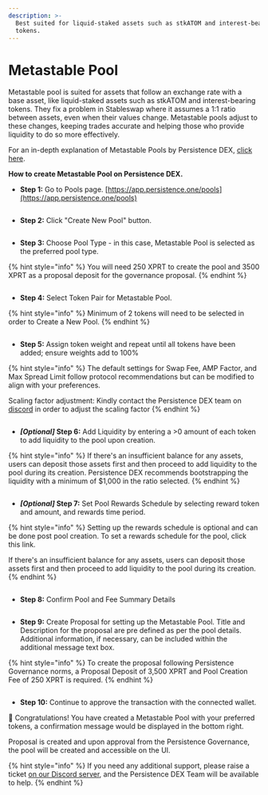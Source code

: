 ```yaml
---
description: >-
  Best suited for liquid-staked assets such as stkATOM and interest-bearing
  tokens.
---
```


# Metastable Pool

Metastable pool is suited for assets that follow an exchange rate with a base asset, like liquid-staked assets such as stkATOM and interest-bearing tokens. They fix a problem in Stableswap where it assumes a 1:1 ratio between assets, even when their values change. Metastable pools adjust to these changes, keeping trades accurate and helping those who provide liquidity to do so more effectively.

For an in-depth explanation of Metastable Pools by Persistence DEX, [click here](https://app.gitbook.com/o/RFufum3BHCKnxiBseM8n/s/9LsBCKFqnrfW4Kl6Y0k0/deep-dive/pools/metastable-pools).

**How to create Metastable Pool on Persistence DEX.**

* **Step 1:** Go to Pools page. [https://app.persistence.one/pools](https://app.persistence.one/pools)

<figure><img src="https://docs.dexter.zone/~gitbook/image?url=https%3A%2F%2F2753824657-files.gitbook.io%2F%7E%2Ffiles%2Fv0%2Fb%2Fgitbook-x-prod.appspot.com%2Fo%2Fspaces%252F9LsBCKFqnrfW4Kl6Y0k0%252Fuploads%252FiGuAS27i3I0DN0jZURCS%252Fimage.png%3Falt%3Dmedia%26token%3D7fde86bc-021a-4f63-95d3-0f54889bed25&#x26;width=768&#x26;dpr=4&#x26;quality=100&#x26;sign=8f2cd3b0b73fd59e7929f21a7b4141b152c756aa68ade4cc482ad8da29cc73fb" alt=""><figcaption></figcaption></figure>

* **Step 2:** Click "Create New Pool" button.

<figure><img src="https://docs.dexter.zone/~gitbook/image?url=https%3A%2F%2F2753824657-files.gitbook.io%2F%7E%2Ffiles%2Fv0%2Fb%2Fgitbook-x-prod.appspot.com%2Fo%2Fspaces%252F9LsBCKFqnrfW4Kl6Y0k0%252Fuploads%252FlpaUhLQLy6WySmiXMuzy%252Fimage.png%3Falt%3Dmedia%26token%3D77413c32-de89-46fd-b58c-b4de3013427d&#x26;width=768&#x26;dpr=4&#x26;quality=100&#x26;sign=49174f8b96d567af60dcbf854c3ac1449704b79fa1ac32974d673b2baeafff36" alt=""><figcaption></figcaption></figure>

* **Step 3:** Choose Pool Type - in this case, Metastable Pool is selected as the preferred pool type.

{% hint style="info" %}
You will need 250 XPRT to create the pool and 3500 XPRT as a proposal deposit for the governance proposal.
{% endhint %}

<figure><img src="https://docs.dexter.zone/~gitbook/image?url=https%3A%2F%2F2753824657-files.gitbook.io%2F%7E%2Ffiles%2Fv0%2Fb%2Fgitbook-x-prod.appspot.com%2Fo%2Fspaces%252F9LsBCKFqnrfW4Kl6Y0k0%252Fuploads%252FjrSJCDlcKIPyHAq0i6cm%252Fimage.png%3Falt%3Dmedia%26token%3D25ad86d5-dddd-4fd5-a3ee-c52c9bcdc6b5&#x26;width=768&#x26;dpr=4&#x26;quality=100&#x26;sign=e04948c1f814bbd5db462de35b58126331c980fbcb601641f2d1eb394b8dc0ae" alt=""><figcaption></figcaption></figure>

* **Step 4:** Select Token Pair for Metastable Pool.

{% hint style="info" %}
Minimum of 2 tokens will need to be selected in order to Create a New Pool.
{% endhint %}

<figure><img src="https://docs.dexter.zone/~gitbook/image?url=https%3A%2F%2F2753824657-files.gitbook.io%2F%7E%2Ffiles%2Fv0%2Fb%2Fgitbook-x-prod.appspot.com%2Fo%2Fspaces%252F9LsBCKFqnrfW4Kl6Y0k0%252Fuploads%252FhPi6jEV1bdk9qpefQgj5%252FScreenshot%25202023-12-20%2520at%252011.47.52%25E2%2580%25AFAM.png%3Falt%3Dmedia%26token%3D19b0d10a-fe11-425b-b128-6feb987bc967&#x26;width=768&#x26;dpr=4&#x26;quality=100&#x26;sign=7c1b922497f6d06f85b84230d4dab0983b24abaab98a4c978122db223e11866a" alt=""><figcaption></figcaption></figure>

* **Step 5:** Assign token weight and repeat until all tokens have been added; ensure weights add to 100%

{% hint style="info" %}
The default settings for Swap Fee, AMP Factor, and Max Spread Limit follow protocol recommendations but can be modified to align with your preferences.

Scaling factor adjustment: Kindly contact the Persistence DEX team on [discord](https://discord.persistence.one) in order to adjust the scaling factor
{% endhint %}

<figure><img src="https://docs.dexter.zone/~gitbook/image?url=https%3A%2F%2F2753824657-files.gitbook.io%2F%7E%2Ffiles%2Fv0%2Fb%2Fgitbook-x-prod.appspot.com%2Fo%2Fspaces%252F9LsBCKFqnrfW4Kl6Y0k0%252Fuploads%252FEx8xYg53ZAXuxqTA5yc1%252FScreenshot%25202023-12-20%2520at%252011.54.35%25E2%2580%25AFAM.png%3Falt%3Dmedia%26token%3Dc920047f-cfb8-4f06-84dd-8e80827c600f&#x26;width=768&#x26;dpr=4&#x26;quality=100&#x26;sign=2a4d5e78f3c9c090c92a98750a3cbdf82af2dbb0fedbf935ea40ebb01c52f12a" alt=""><figcaption></figcaption></figure>

* _**\[Optional]**_**&#x20;Step 6:** Add Liquidity by entering a >0 amount of each token to add liquidity to the pool upon creation.

{% hint style="info" %}
If there's an insufficient balance for any assets, users can deposit those assets first and then proceed to add liquidity to the pool during its creation. Persistence DEX recommends bootstrapping the liquidity with a minimum of $1,000 in the ratio selected.
{% endhint %}

<figure><img src="https://docs.dexter.zone/~gitbook/image?url=https%3A%2F%2F2753824657-files.gitbook.io%2F%7E%2Ffiles%2Fv0%2Fb%2Fgitbook-x-prod.appspot.com%2Fo%2Fspaces%252F9LsBCKFqnrfW4Kl6Y0k0%252Fuploads%252FFLbGoK4eo4f5M24lFp6l%252FScreenshot%25202023-12-20%2520at%252011.58.08%25E2%2580%25AFAM.png%3Falt%3Dmedia%26token%3D134d0f63-6469-4b81-804b-f74452bce5d1&#x26;width=768&#x26;dpr=4&#x26;quality=100&#x26;sign=8a8e5275031034ef217e1f111574363f169e3b575dff4eedc141505e75d6fb0c" alt=""><figcaption></figcaption></figure>

* _**\[Optional]**_**&#x20;Step 7:** Set Pool Rewards Schedule by selecting reward token and amount, and rewards time period.

{% hint style="info" %}
Setting up the rewards schedule is optional and can be done post pool creation. To set a rewards schedule for the pool, click this link.

If there's an insufficient balance for any assets, users can deposit those assets first and then proceed to add liquidity to the pool during its creation.
{% endhint %}

<figure><img src="https://docs.dexter.zone/~gitbook/image?url=https%3A%2F%2F2753824657-files.gitbook.io%2F%7E%2Ffiles%2Fv0%2Fb%2Fgitbook-x-prod.appspot.com%2Fo%2Fspaces%252F9LsBCKFqnrfW4Kl6Y0k0%252Fuploads%252Ftx77rzt49Fb1n7QmSWUh%252FScreenshot%25202023-12-20%2520at%252012.03.02%25E2%2580%25AFPM.png%3Falt%3Dmedia%26token%3D4d6e6dfa-bfd1-421b-914b-8d24ec4e496c&#x26;width=768&#x26;dpr=4&#x26;quality=100&#x26;sign=888ee6e1e0a3cffb0bd022b3d6f8fd2e6fd1948157f0b18f0f09ece8688ca981" alt=""><figcaption></figcaption></figure>

* **Step 8:** Confirm Pool and Fee Summary Details

<figure><img src="https://docs.dexter.zone/~gitbook/image?url=https%3A%2F%2F2753824657-files.gitbook.io%2F%7E%2Ffiles%2Fv0%2Fb%2Fgitbook-x-prod.appspot.com%2Fo%2Fspaces%252F9LsBCKFqnrfW4Kl6Y0k0%252Fuploads%252FeFHnQrf4nLE64eOaf3Vq%252FScreenshot%25202023-12-20%2520at%252012.15.12%25E2%2580%25AFPM.png%3Falt%3Dmedia%26token%3D66949068-46e5-4755-b773-0d3193a7cb9a&#x26;width=768&#x26;dpr=4&#x26;quality=100&#x26;sign=19b418f064f5548a1260d99e2f58d3a8ddad4474840b4b1675eac9ecdf140bf9" alt=""><figcaption></figcaption></figure>

* **Step 9:** Create Proposal for setting up the Metastable Pool. Title and Description for the proposal are pre defined as per the pool details. Additional information, if necessary, can be included within the additional message text box.

{% hint style="info" %}
To create the proposal following Persistence Governance norms, a Proposal Deposit of 3,500 XPRT and Pool Creation Fee of 250 XPRT is required.
{% endhint %}

<figure><img src="https://docs.dexter.zone/~gitbook/image?url=https%3A%2F%2F2753824657-files.gitbook.io%2F%7E%2Ffiles%2Fv0%2Fb%2Fgitbook-x-prod.appspot.com%2Fo%2Fspaces%252F9LsBCKFqnrfW4Kl6Y0k0%252Fuploads%252Fedx0KqHLYmgzTyl5T4q5%252FScreenshot%25202023-12-20%2520at%252012.17.15%25E2%2580%25AFPM.png%3Falt%3Dmedia%26token%3Dcf47bdd7-cb64-43f6-aaba-9816231b4db3&#x26;width=768&#x26;dpr=4&#x26;quality=100&#x26;sign=32ffacbff81bf337fad87a3e1888c4e60dfb93b32b81f8de3cffd39bd55ceaa4" alt=""><figcaption></figcaption></figure>

* **Step 10:** Continue to approve the transaction with the connected wallet.

🥳 Congratulations! You have created a Metastable Pool with your preferred tokens, a confirmation message would be displayed in the bottom right.

Proposal is created and upon approval from the Persistence Governance, the pool will be created and accessible on the UI.

{% hint style="info" %}
If you need any additional support, please raise a ticket [on our Discord server](https://discord.persistence.one), and the Persistence DEX Team will be available to help.
{% endhint %}

